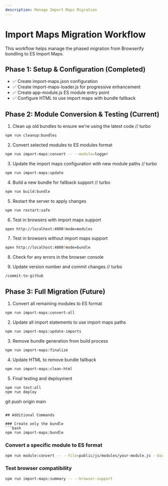 ```yaml
---
description: Manage Import Maps Migration
---
```


# Import Maps Migration Workflow

This workflow helps manage the phased migration from Browserify bundling to ES Import Maps.

## Phase 1: Setup & Configuration (Completed)

- ✅ Create import-maps.json configuration
- ✅ Create import-maps-loader.js for progressive enhancement
- ✅ Create app-module.js ES module entry point
- ✅ Configure HTML to use import maps with bundle fallback

## Phase 2: Module Conversion & Testing (Current)

1. Clean up old bundles to ensure we're using the latest code
// turbo
```bash
npm run cleanup:bundles
```

2. Convert selected modules to ES modules format
```bash
npm run import-maps:convert -- --module=logger
```

3. Update the import maps configuration with new module paths
// turbo
```bash
npm run import-maps:update
```

4. Build a new bundle for fallback support
// turbo
```bash
npm run build:bundle
```

5. Restart the server to apply changes
```bash
npm run restart:safe
```

6. Test in browsers with import maps support
```bash
open http://localhost:4000?mode=modules
```

7. Test in browsers without import maps support
```bash
open http://localhost:4000?mode=bundle
```

8. Check for any errors in the browser console

9. Update version number and commit changes
// turbo
```bash
/commit-to-github
```

## Phase 3: Full Migration (Future)

1. Convert all remaining modules to ES format
```bash
npm run import-maps:convert-all
```

2. Update all import statements to use import maps paths
```bash
npm run import-maps:update-imports
```

3. Remove bundle generation from build process
```bash
npm run import-maps:finalize
```

4. Update HTML to remove bundle fallback
```bash
npm run import-maps:clean-html
```

5. Final testing and deployment
```bash
npm run test:all
npm run deploy
```
git push origin main
```

## Additional Commands

### Create only the bundle
```bash
npm run import-maps:bundle
```

### Convert a specific module to ES format
```bash
npm run module:convert -- --file=public/js/modules/your-module.js --backup
```

### Test browser compatibility
```bash
npm run import-maps:summary -- --browser-support
```
